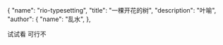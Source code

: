 {
  "name": "rio-typesetting",
  "title": "一棵开花的树",
  "description": "叶喻",
  "author": {
    "name": "乱水",
  },
  <link href="rio.css" rel="stylesheet">
<!-- or <link href="rio.min.css" rel="stylesheet"> -->
<div class="rio">
试试看
    可行不
</div>
